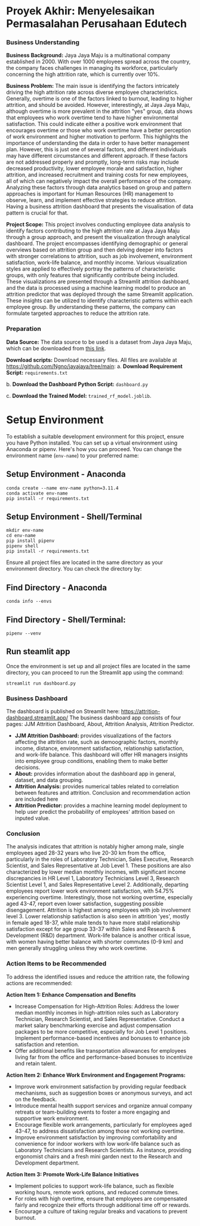 # Proyek Akhir: Menyelesaikan Permasalahan Perusahaan Edutech

### Business Understanding
**Business Background:**
Jaya Jaya Maju is a multinational company established in 2000. With over 1000 employees spread across the country, the company faces challenges in managing its workforce, particularly concerning the high attrition rate, which is currently over 10%.

**Business Problem:**
The main issue is identifying the factors intricately driving the high attrition rate across diverse employee characteristics. Generally, overtime is one of the factors linked to burnout, leading to higher attrition, and should be avoided. However, interestingly, at Jaya Jaya Maju, although overtime is more prevalent in the attrition "yes" group, data shows that employees who work overtime tend to have higher environmental satisfaction. This could indicate either a positive work environment that encourages overtime or those who work overtime have a better perception of work environment and higher motivation to perform. This highlights the importance of understanding the data in order to have better management plan. However, this is just one of several factors, and different individuals may have different circumstances and different approach. If these factors are not addressed properly and promptly, long-term risks may include decreased productivity, lower employee morale and satisfaction, higher attrition, and increased recruitment and training costs for new employees, all of which can negatively impact the overall performance of the company. Analyzing these factors through data analytics based on group and pattern approaches is important for Human Resources (HR) management to observe, learn, and implement effective strategies to reduce attrition. Having a business attrition dashboard that presents the visualisation of data pattern is crucial for that. 

**Project Scope:**
This project involves conducting employee data analysis to identify factors contributing to the high attrition rate at Jaya Jaya Maju through a group approach, and present the visualization through analytical dashboard. The project encompasses identifying demographic or general overviews based on attrition group and then delving deeper into factors with stronger correlations to attrition, such as job involvement, environment satisfaction, work-life balance, and monthly income. Various visualization styles are applied to effectively portray the patterns of characteristic groups, with only features that significantly contribute being included. These visualizations are presented through a Streamlit attrition dashboard, and the data is processed using a machine learning model to produce an attrition predictor that was deployed through the same Streamlit application. These insights can be utilized to identify characteristic patterns within each employee group. By understanding these patterns, the company can formulate targeted approaches to reduce the attrition rate.

### Preparation
**Data Source:**
The data source to be used is a dataset from Jaya Jaya Maju, which can be downloaded from [this link](https://github.com/dicodingacademy/a590-Belajar-Penerapan-Data-Science/tree/7cb1fd79a2914f6990d47f1dfc6e60c588c1a6ae/a590_proyek_pertama).

**Download scripts:**
Download necessary files. All files are available at https://github.com/Ngno/jayajaya/tree/main:
   a. **Download Requirement Script:**
       `requirements.txt`

   b. **Download the Dashboard Python Script:**
      `dashboard.py`

   c. **Download the Trained Model:**
      `trained_rf_model.joblib`.

# Setup Environment

To establish a suitable development environment for this project, ensure you have Python installed. You can set up a virtual environment using Anaconda or pipenv. Here's how you can proceed. You can change the environment name (`env-name`) to your preferred name:

## Setup Environment - Anaconda
```
conda create --name env-name python=3.11.4
conda activate env-name
pip install -r requirements.txt
```

## Setup Environment - Shell/Terminal
```
mkdir env-name
cd env-name
pip install pipenv
pipenv shell
pip install -r requirements.txt
```

Ensure all project files are located in the same directory as your environment directory.
You can check the directory by:

## Find Directory - Anaconda
```
conda info --envs
```

## Find Directory - Shell/Terminal:
```
pipenv --venv
```


## Run steamlit app
Once the environment is set up and all project files are located in the same directory, you can proceed to run the Streamlit app using the command:

```
streamlit run dashboard.py
```

### Business Dashboard
The dashboard is published on Streamlit here: https://attrition-dashboard.streamlit.app/
The business dashboard app consists of four pages: JJM  Attrition Dashboard, About, Attrition Analysis, Attrition Predictor. 
- **JJM Attrition Dashboard:** provides visualizations of the factors affecting the attrition rate, such as demoographic factors, monthly income, distance, environment satisfaction, relationship satisfaction, and work-life balance. This dashboard will offer HR managers insights into employee group conditions, enabling them to make better decisions.
- **About:** provides information about the dashboard app in general, dataset, and data grouping.
- **Attrition Analysis:** provides numerical tables related to correlation between features and attrition. Conclusion and recommendation action are included here
- **Attrition Predictor:** provides a machine learning model deployment to help user predict the probability of employees' attrition based on inputed value.


### Conclusion
The analysis indicates that attrition is notably higher among male, single employees aged 28-32 years who live 20-30 km from the office, particularly in the roles of Laboratory Technician, Sales Executive, Research Scientist, and Sales Representative at Job Level 1. These positions are also characterized by lower median monthly incomes, with significant income discrepancies in HR Level 1, Laboratory Technicians Level 3, Research Scientist Level 1, and Sales Representative Level 2. Additionally, departing employees report lower work environment satisfaction, with 54.75% experiencing overtime. Interestingly, those not working overtime, especially aged 43-47, report even lower satisfaction, suggesting possible disengagement. Attrition is highest among employees with job involvement level 3. Lower relationship satisfaction is also seen in attrition 'yes', mostly in female aged 18-37, while male tends to have more stabil relationship satisfaction except for age group 33-37 within Sales and Research & Development (R&D) department. Work-life balance is another critical issue, with women having better balance with shorter commutes (0-9 km) and men generally struggling unless they who work overtime.

### Action Items to be Recommended
To address the identified issues and reduce the attrition rate, the following actions are recommended:

**Action Item 1: Enhance Compensation and Benefits**
   - Increase Compensation for High-Attrition Roles: Address the lower median monthly incomes in high-attrition roles such as Laboratory Technician, Research Scientist, and Sales Representative. Conduct a market salary benchmarking exercise and adjust compensation packages to be more competitive, especially for Job Level 1 positions. Implement performance-based incentives and bonuses to enhance job satisfaction and retention.
   - Offer additional benefits like transportation allowances for employees living far from the office and performance-based bonuses to incentivize and retain talent.

**Action Item 2: Enhance Work Environment and Engagement Programs:**
   - Improve work environment satisfaction by providing regular feedback mechanisms, such as suggestion boxes or anonymous surveys, and act on the feedback. 
   - Introduce mental health support services and organize annual company retreats or team-building events to foster a more engaging and supportive work environment.
   - Encourage flexible work arrangements, particularly for employees aged 43-47, to address dissatisfaction among those not working overtime.
   - Improve environment satisfaction by improving comfortability and convenience for indoor workers with low work-life balance such as Laboratory Technicians and Research Scientists. As instance, providing ergonomist chairs and a fresh mini garden next to the Research and Development department. 

**Action Item 3: Promote Work-Life Balance Initiatives**
   - Implement policies to support work-life balance, such as flexible working hours, remote work options, and reduced commute times. 
   - For roles with high overtime, ensure that employees are compensated fairly and recognize their efforts through additional time off or rewards. 
   - Encourage a culture of taking regular breaks and vacations to prevent burnout.
